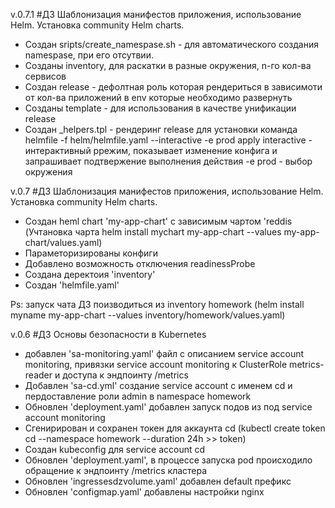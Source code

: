 v.0.7.1 #ДЗ Шаблонизация манифестов приложения, использование Helm. Установка community Helm charts.
- Создан sripts/create_namespase.sh - для автоматического создания namespase, при его отсутвии.
- Созданы inventory, для раскатки в разные окружения, n-го кол-ва сервисов
- Создан release - дефолтная роль которая рендериться  в зависимоти от  кол-ва приложений в env которые необходимо развернуть
- Созданы template - для использования в качестве унификации release
- Создан _helpers.tpl - рендеринг release
для установки команда helmfile -f helm/helmfile.yaml --interactive -e prod apply
interactive - интерактивный ррежим, показывает изменение конфига и запрашивает подтвержение выполнения  действия
-e prod - выбор  окружения

v.0.7 #ДЗ Шаблонизация манифестов приложения, использование Helm. Установка community Helm charts.
- Создан heml chart 'my-app-chart' с зависимым чартом 'reddis (Учтановка чарта helm install mychart my-app-chart --values my-app-chart/values.yaml) 
- Параметоризированы конфиги 
- Добавлено возможность отключения readinessProbe 
- Cоздана деректоия 'inventory' 
- Cоздан 'helmfile.yaml'

Ps: запуск чата ДЗ поизводиться из inventory homework (helm install myname my-app-chart --values inventory/homework/values.yaml)

v.0.6 #ДЗ Основы безопасности в Kubernetes
- добавлен 'sa-monitoring.yaml' файл с описанием service account monitoring, привязки service account monitoring к ClusterRole metrics-reader и доступа к эндпоинту /metrics
- Добавлен 'sa-cd.yml' создание service account с именем cd и пердоставление
роли admin в namespace homework
- Обновлен 'deployment.yaml' добавлен запуск подов из под service account monitoring
- Сгенирирован и сохранен токен для аккаунта cd (kubectl create token cd --namespace homework --duration 24h >> token)
- Создан kubeconfig для service account cd
- Обновлен 'deployment.yaml', в
процессе запуска pod происходило обращение к эндпоинту
/metrics кластера
- Обновлен 'ingressesdzvolume.yaml' добавлен default префикс
- Обновлен 'configmap.yaml' добавлены настройки nginx